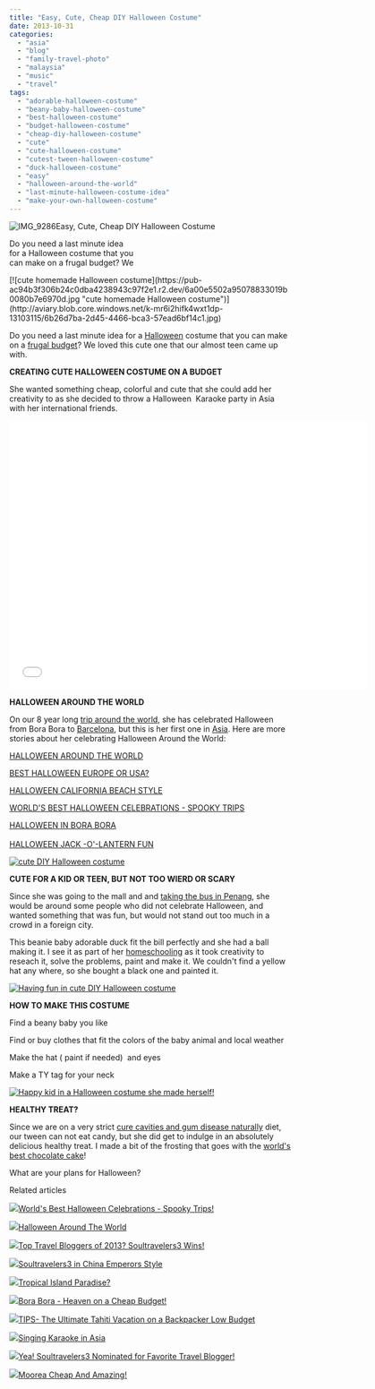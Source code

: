 ```yaml
---
title: "Easy, Cute, Cheap DIY Halloween Costume"
date: 2013-10-31
categories: 
  - "asia"
  - "blog"
  - "family-travel-photo"
  - "malaysia"
  - "music"
  - "travel"
tags: 
  - "adorable-halloween-costume"
  - "beany-baby-halloween-costume"
  - "best-halloween-costume"
  - "budget-halloween-costume"
  - "cheap-diy-halloween-costume"
  - "cute"
  - "cute-halloween-costume"
  - "cutest-tween-halloween-costume"
  - "duck-halloween-costume"
  - "easy"
  - "halloween-around-the-world"
  - "last-minute-halloween-costume-idea"
  - "make-your-own-halloween-costume"
---
```


![IMG_9286](https://pub-ac94b3f306b24c0dba4238943c97f2e1.r2.dev/6a00e5502a95078833019b007f8b31970d.jpg)Easy, Cute, Cheap DIY Halloween Costume  
  
Do you need a last minute idea  
for a Halloween costume that you  
can make on a frugal budget? We

<!--more--> [![cute homemade Halloween costume](https://pub-ac94b3f306b24c0dba4238943c97f2e1.r2.dev/6a00e5502a95078833019b0080b7e6970d.jpg "cute homemade Halloween costume")](http://aviary.blob.core.windows.net/k-mr6i2hifk4wxt1dp-13103115/6b26d7ba-2d45-4466-bca3-57ead6bf14c1.jpg)  
  
Do you need a last minute idea for a [Halloween](http://soultravelers3new.local/2006/10/happy-halloween.html "Happy Halloween") costume that you can make on a [frugal budget](http://soultravelers3new.local/2013/02/minimalist-family-frugal-tip-omg.html "frugal budget")? We loved this cute one that our almost teen came up with.  
  
**CREATING CUTE HALLOWEEN COSTUME ON A BUDGET**  
  
She wanted something cheap, colorful and cute that she could add her creativity to as she decided to throw a Halloween  Karaoke party in Asia with her international friends.  
  

<iframe src="//www.youtube.com/embed/4Dhrr12PbvA?rel=0" frameborder="0" height="480" width="640"></iframe>

  
  
**HALLOWEEN AROUND THE WORLD**  
  
On our 8 year long [trip around the world](http://soultravelers3new.local/2013/09/why-travel-with-kids-kid-traveling-the-world-for-8-years-tells.html "trip around the world for 8 years"), she has celebrated Halloween from Bora Bora to [Barcelona](http://soultravelers3new.local/2011/07/costa-brava-and-barcelona.html "Barcelona"), but this is her first one in [Asia](http://soultravelers3new.local/asia/ "Asia travel"). Here are more stories about her celebrating Halloween Around the World:  
  
[HALLOWEEN AROUND THE WORLD](http://soultravelers3new.local/2011/10/halloween-around-the-world.html "HALLOWEEN AROUND THE WORLD")  
  
[BEST HALLOWEEN EUROPE OR USA?](http://soultravelers3new.local/2009/10/best-halloween-europe-or-us-conde-nast-youtube-video-social-media-twitter-nyc-wendy-perrin.html "halloween in Europe and USA")  
  
[HALLOWEEN CALIFORNIA BEACH STYLE](http://soultravelers3new.local/2011/10/enchanting-halloween-california-style-1.html "HALLOWEEN IN CALIFORNIA")  
  
[WORLD'S BEST HALLOWEEN CELEBRATIONS - SPOOKY TRIPS](http://soultravelers3new.local/2012/10/worlds-best-halloween-celebrations-spooky-trips.html "WORLD'S BEST HALLOWEEN CELEBRATIONS - SPOOKY TRIPS")  
  
[HALLOWEEN IN BORA BORA](http://soultravelers3new.local/2010/10/happy-halloween-traveling-around-the-world-celebrations-for-kids.html "HALLOWEEN IN BORA BORA")  
[  
HALLOWEEN JACK -O'-LANTERN FUN](http://soultravelers3new.local/2012/10/halloween-jack-o-lantern-fun.html " HALLOWEEN JACK -O'-LANTERN FUN")  
  
  
[![cute DIY Halloween costume](https://pub-ac94b3f306b24c0dba4238943c97f2e1.r2.dev/6a00e5502a95078833019b00805600970c.jpg "cute DIY Halloween costume")](http://aviary.blob.core.windows.net/k-mr6i2hifk4wxt1dp-13103115/fafa7dfc-8456-46b7-9aaf-d0af7c9dba1d.jpg)  
  
**CUTE FOR A KID OR TEEN, BUT NOT TOO WIERD OR SCARY**  
  
Since she was going to the mall and and [taking the bus in Penang](http://soultravelers3new.local/2012/10/getting-around-penang-by-bus.html "taking the bus in Penang"), she would be around some people who did not celebrate Halloween, and wanted something that was fun, but would not stand out too much in a crowd in a foreign city.  
  
This beanie baby adorable duck fit the bill perfectly and she had a ball making it. I see it as part of her [homeschooling](http://soultravelers3new.local/2013/07/homeschool-high-school-and-world-travel.html "homeschool high school and world travel") as it took creativity to reseach it, solve the problems, paint and make it. We couldn't find a yellow hat any where, so she bought a black one and painted it.  
  
[![Having fun in cute DIY Halloween costume](https://pub-ac94b3f306b24c0dba4238943c97f2e1.r2.dev/6a00e5502a95078833019b0080594c970c.jpg "Having fun in cute DIY Halloween costume")](http://aviary.blob.core.windows.net/k-mr6i2hifk4wxt1dp-13103115/0033290a-b293-4589-8da6-ec128b98642f.jpg)  
  
  
**HOW TO MAKE THIS COSTUME**  
  
Find a beany baby you like  
  
Find or buy clothes that fit the colors of the baby animal and local weather  
  
Make the hat ( paint if needed)  and eyes  
  
Make a TY tag for your neck  
  
[![Happy kid in a Halloween costume she made herself!](https://pub-ac94b3f306b24c0dba4238943c97f2e1.r2.dev/6a00e5502a95078833019b00805b0e970c.jpg "Happy kid in a Halloween costume she made herself!")](http://aviary.blob.core.windows.net/k-mr6i2hifk4wxt1dp-13103115/35583343-343b-4559-9f07-9d7464c21c0f.jpg)  
  
**HEALTHY TREAT?**  
  
Since we are on a very strict [cure cavities and gum disease naturally](http://soultravelers3new.local/2013/03/curing-gum-disease-and-cavities-naturally.html "cure gum disease and tooth decay naturally") diet, our tween can not eat candy, but she did get to indulge in an absolutely delicious healthy treat. I made a bit of the frosting that goes with the [world's best chocolate cake](http://soultravelers3new.local/2013/10/best-chocolate-cake-recipe-ever-and-its-paleo-healthy-grain-free.html "world's best chocolate cake - healthy gluten free too")!  
  
What are your plans for Halloween?  
  

Related articles

[![](http://i.zemanta.com/122156610_80_80.jpg)](http://soultravelers3new.local/2012/10/worlds-best-halloween-celebrations-spooky-trips.html)[World's Best Halloween Celebrations - Spooky Trips!](http://soultravelers3new.local/2012/10/worlds-best-halloween-celebrations-spooky-trips.html)

[![](http://i.zemanta.com/noimg_98_80_80.jpg)](http://soultravelers3new.local/2011/10/halloween-around-the-world.html)[Halloween Around The World](http://soultravelers3new.local/2011/10/halloween-around-the-world.html)

[![](http://i.zemanta.com/135568483_80_80.jpg)](http://soultravelers3new.local/2013/01/top-travel-bloggers-of-2013-soultravelers3-wins-.html)[Top Travel Bloggers of 2013? Soultravelers3 Wins!](http://soultravelers3new.local/2013/01/top-travel-bloggers-of-2013-soultravelers3-wins-.html)

[![](http://i.zemanta.com/130189927_80_80.jpg)](http://soultravelers3new.local/2012/12/soultravelers3-in-china-emperors-style.html)[Soultravelers3 in China Emperors Style](http://soultravelers3new.local/2012/12/soultravelers3-in-china-emperors-style.html)

[![](http://i.zemanta.com/141946037_80_80.jpg)](http://soultravelers3new.local/2013/01/tropical-island-paradise.html)[Tropical Island Paradise?](http://soultravelers3new.local/2013/01/tropical-island-paradise.html)

[![](http://i.zemanta.com/92363554_80_80.jpg)](http://soultravelers3new.local/2012/06/bora-bora-heaven-on-a-cheap-budget.html)[Bora Bora - Heaven on a Cheap Budget!](http://soultravelers3new.local/2012/06/bora-bora-heaven-on-a-cheap-budget.html)

[![](http://i.zemanta.com/110375595_80_80.jpg)](http://soultravelers3new.local/2012/09/the-ultimate-tahiti-vacation-on-a-backpacker-low-budget.html)[TIPS- The Ultimate Tahiti Vacation on a Backpacker Low Budget](http://soultravelers3new.local/2012/09/the-ultimate-tahiti-vacation-on-a-backpacker-low-budget.html)

[![](http://i.zemanta.com/103477078_80_80.jpg)](http://soultravelers3new.local/2012/07/singing-karaoke-in-asia.html)[Singing Karaoke in Asia](http://soultravelers3new.local/2012/07/singing-karaoke-in-asia.html)

[![](http://i.zemanta.com/125858070_80_80.jpg)](http://soultravelers3new.local/2012/11/yea-soultravelers3-nominated-for-favorite-travel-blogger.html)[Yea! Soultravelers3 Nominated for Favorite Travel Blogger!](http://soultravelers3new.local/2012/11/yea-soultravelers3-nominated-for-favorite-travel-blogger.html)

[![](http://i.zemanta.com/noimg_45_80_80.jpg)](http://soultravelers3new.local/2011/09/moorea-cheap-and-amazing.html)[Moorea Cheap And Amazing!](http://soultravelers3new.local/2011/09/moorea-cheap-and-amazing.html)
